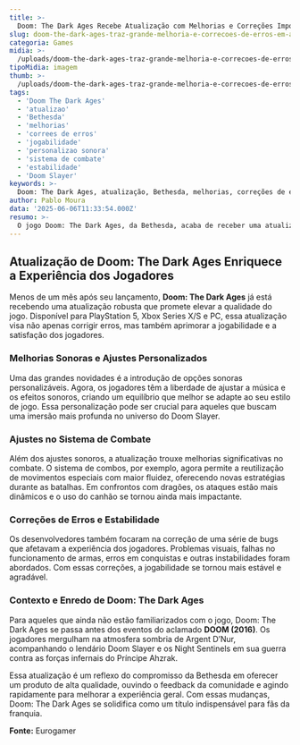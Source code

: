 ```yaml
---
title: >-
  Doom: The Dark Ages Recebe Atualização com Melhorias e Correções Importantes
slug: doom-the-dark-ages-traz-grande-melhoria-e-correcoes-de-erros-em-atualizacao
categoria: Games
midia: >-
  /uploads/doom-the-dark-ages-traz-grande-melhoria-e-correcoes-de-erros-em-atualizacao-thumb.webp
tipoMidia: imagem
thumb: >-
  /uploads/doom-the-dark-ages-traz-grande-melhoria-e-correcoes-de-erros-em-atualizacao-thumb.webp
tags:
  - 'Doom The Dark Ages'
  - 'atualizao'
  - 'Bethesda'
  - 'melhorias'
  - 'correes de erros'
  - 'jogabilidade'
  - 'personalizao sonora'
  - 'sistema de combate'
  - 'estabilidade'
  - 'Doom Slayer'
keywords: >-
  Doom: The Dark Ages, atualização, Bethesda, melhorias, correções de erros, jogabilidade, personalização sonora, sistema de combate, estabilidade, Doom Slayer
author: Pablo Moura
data: '2025-06-06T11:33:54.000Z'
resumo: >-
  O jogo Doom: The Dark Ages, da Bethesda, acaba de receber uma atualização significativa, trazendo melhorias na jogabilidade e correções de erros pouco tempo após seu lançamento. As novidades prometem otimizar a experiência dos jogadores em todas as plataformas.
---
```


## Atualização de Doom: The Dark Ages Enriquece a Experiência dos Jogadores

Menos de um mês após seu lançamento, **Doom: The Dark Ages** já está recebendo uma atualização robusta que promete elevar a qualidade do jogo. Disponível para PlayStation 5, Xbox Series X/S e PC, essa atualização visa não apenas corrigir erros, mas também aprimorar a jogabilidade e a satisfação dos jogadores. 

### Melhorias Sonoras e Ajustes Personalizados

Uma das grandes novidades é a introdução de opções sonoras personalizáveis. Agora, os jogadores têm a liberdade de ajustar a música e os efeitos sonoros, criando um equilíbrio que melhor se adapte ao seu estilo de jogo. Essa personalização pode ser crucial para aqueles que buscam uma imersão mais profunda no universo do Doom Slayer.

### Ajustes no Sistema de Combate

Além dos ajustes sonoros, a atualização trouxe melhorias significativas no combate. O sistema de combos, por exemplo, agora permite a reutilização de movimentos especiais com maior fluidez, oferecendo novas estratégias durante as batalhas. Em confrontos com dragões, os ataques estão mais dinâmicos e o uso do canhão se tornou ainda mais impactante.

### Correções de Erros e Estabilidade

Os desenvolvedores também focaram na correção de uma série de bugs que afetavam a experiência dos jogadores. Problemas visuais, falhas no funcionamento de armas, erros em conquistas e outras instabilidades foram abordados. Com essas correções, a jogabilidade se tornou mais estável e agradável.

### Contexto e Enredo de Doom: The Dark Ages

Para aqueles que ainda não estão familiarizados com o jogo, Doom: The Dark Ages se passa antes dos eventos do aclamado **DOOM (2016)**. Os jogadores mergulham na atmosfera sombria de Argent D’Nur, acompanhando o lendário Doom Slayer e os Night Sentinels em sua guerra contra as forças infernais do Príncipe Ahzrak.

Essa atualização é um reflexo do compromisso da Bethesda em oferecer um produto de alta qualidade, ouvindo o feedback da comunidade e agindo rapidamente para melhorar a experiência geral. Com essas mudanças, Doom: The Dark Ages se solidifica como um título indispensável para fãs da franquia.

**Fonte:** Eurogamer